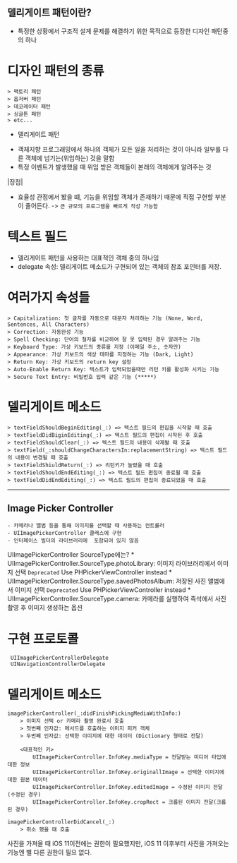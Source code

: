 ## 델리게이트 패턴이란?

  * 특정한 상황에서 구조적 설계 문제를 해결하기 위한 목적으로 등장한 디자인 패턴중의 하나
  
  # 디자인 패턴의 종류
    
    > 팩토리 패턴
    > 옵저버 패턴
    > 데코레이터 패턴
    > 싱글톤 패턴
    > etc...
    
  * 델리게이트 패턴
   - 객체지향 프로그래밍에서 하나의 객체가 모든 일을 처리하는 것이 아니라 일부를 다른 객체에 넘기는(위임하는) 것을 말함
   - 특정 이벤트가 발생했을 때 위임 받은 객체들이 본래의 객체에게 알려주는 것

  |장점|
  * 효율성 관점에서 봤을 떄, 기능을 위임할 객체가 존재하기 때문에 직접 구현할 부분이 줄어든다. -> `큰 규모의 프로그램을 빠르게 작성 가능함`


# 텍스트 필드
 * 델리게이트 패턴을 사용하는 대표적인 객체 중의 하나임
 * delegate 속성: 델리게이트 메소드가 구현되어 있는 객체의 참조 포인터를 저장.

  # 여러가지 속성들
 
    > Capitalization: 첫 글자를 자동으로 대문자 처리하는 기능 (None, Word, Sentences, All Characters)
    > Correction: 자동완성 기능
    > Spell Checking: 단어의 철자를 비교하여 잘 못 입력된 경우 알려주는 기능
    > Keyboard Type: 가상 키보드의 종류를 지정 (이메일 주소, 숫자만)
    > Appearance: 가상 키보드의 색상 테마를 지정하는 기능 (Dark, Light)
    > Return Key: 가상 키보드의 return key 설정
    > Auto-Enable Return Key: 텍스트가 입력되었을때만 리턴 키를 활성화 시키는 기능
    > Secure Text Entry: 비밀번호 입력 같은 기능 (*****)
    
  # 델리게이트 메소드
  
    > textFieldShouldBeginEditing(_:) => 텍스트 필드의 편집을 시작할 때 호출
    > textFieldDidBiginEditing(_:) => 텍스트 필드의 편집이 시작된 후 호출
    > textFieldShouldClear(_:) => 텍스트 필드의 내용이 삭제돨 때 호출
    > textField(_:shouldChangeCharactersIn:replacementString) => 텍스트 필드의 내용이 변경될 때 호출
    > textFieldShiuldReturn(_:) => 리턴키가 눌렸을 때 호출
    > textFieldShouldEndEditing(_:) => 텍스트 필드 편집이 종료될 떄 호출
    > textFieldDidEndEditing(_:) => 텍스트 필드의 편집이 종료되었을 때 호출
  ****
  
  ## Image Picker Controller
    - 카메라나 앨범 등을 통해 이미지를 선택할 때 사용하는 컨트롤러
    - UIImagePickerController 클래스에 구현
    - 인터페이스 빌더의 라이브러리에  포함되어 있지 않음
    
UIImagePickerController SourceType에는?
    * UIImagePickerController.SourceType.photoLibrary: 이미지 라이브러리에서 이미지 선택
        `Deprecated` Use PHPickerViewController instead
    * UIImagePickerController.SourceType.savedPhotosAlbum: 저장된 사진 앨범에서 이미지 선택
        `Deprecated` Use PHPickerViewController instead
    * UIImagePickerController.SourceType.camera: 카메라를 실행하여 즉석에서 사진 촬영 후 이미지 생성하는 옵션
    
# 구현 프로토콜
     UIImagePickerControllerDelegate
     UINavigationControllerDelegate
    
# 델리게이트 메소드
    imagePickerController(_:didFinishPickingMediaWithInfo:) 
        > 이미지 선택 or 카메라 촬영 완료시 호출
        > 첫번째 인자값: 메서드를 호출하는 이미지 피커 객체
        > 두번째 인자값: 선택한 이미지에 대한 데이터 (Dictionary 형태로 전달)
        
        <대표적인 키>
            UIImagePickerController.InfoKey.mediaType = 전달받는 미디어 타입에 대한 정보
            UIImagePickerController.InfoKey.originallImage = 선택한 이미지에 대한 원본 데이터 
            UIImagePickerController.InfoKey.editedImage = 수정된 이미지 전달(수정된 경우)
            UIImagePickerController.InfoKey.cropRect = 크롭된 이미지 전달(크롭된 경우)
            
    imagePickerControllerDidCancel(_:)
        > 취소 했을 떄 호출
        
사진을 가져올 때 iOS 11이전에는 권한이 필요했지만, iOS 11 이후부터 사진을 가져오는 기능엔 별 다른 권한이 필요 없다.
